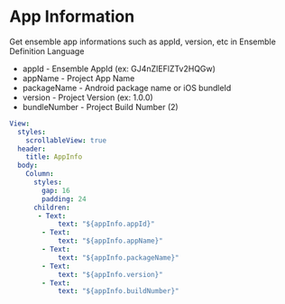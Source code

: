 # App Information

Get ensemble app informations such as appId, version, etc in Ensemble Definition Language

- appId - Ensemble AppId (ex: GJ4nZIEFlZTv2HQGw)
- appName - Project App Name
- packageName - Android package name or iOS bundleId
- version - Project Version (ex: 1.0.0)
- bundleNumber - Project Build Number (2)

```yaml
View:
  styles:
    scrollableView: true
  header:
    title: AppInfo
  body:
    Column:
      styles:
        gap: 16
        padding: 24
      children:
       - Text:
            text: "${appInfo.appId}"
        - Text:
            text: "${appInfo.appName}"
        - Text:
            text: "${appInfo.packageName}"
        - Text:
            text: "${appInfo.version}"
        - Text:
            text: "${appInfo.buildNumber}"
```